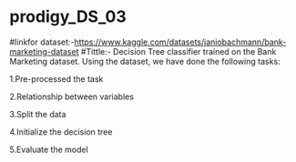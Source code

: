 # prodigy_DS_03
#linkfor dataset:-https://www.kaggle.com/datasets/janiobachmann/bank-marketing-dataset
#Tittle:-
Decision Tree classifier trained on the Bank Marketing dataset.
Using the dataset, we have done the following tasks:

1.Pre-processed the task

2.Relationship between variables

3.Split the data

4.Initialize the decision tree

5.Evaluate the model
